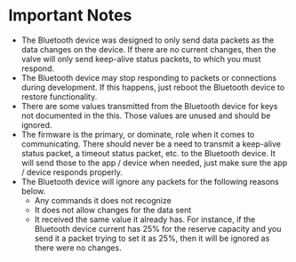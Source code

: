 # Important Notes

- The Bluetooth device was designed to only send data packets as the data changes on the device. If there are no current changes, then the valve will only send keep-alive status packets, to which you must respond.
- The Bluetooth device may stop responding to packets or connections during development. If this happens, just reboot the Bluetooth device to restore functionality.
- There are some values transmitted from the Bluetooth device for keys not documented in the this. Those values are unused and should be ignored.
- The firmware is the primary, or dominate, role when it comes to communicating. There should never be a need to transmit a keep-alive status packet, a timeout status packet, etc. to the Bluetooth device. It will send those to the app / device when needed, just make sure the app / device responds properly.
- The Bluetooth device will ignore any packets for the following reasons below.
  - Any commands it does not recognize
  - It does not allow changes for the data sent
  - It received the same value it already has. For instance, if the Bluetooth device current has 25% for the reserve capacity and you send it a packet trying to set it as 25%, then it will be ignored as there were no changes.
